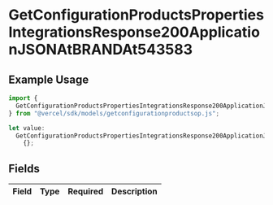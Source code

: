 # GetConfigurationProductsPropertiesIntegrationsResponse200ApplicationJSONAtBRANDAt543583

## Example Usage

```typescript
import {
  GetConfigurationProductsPropertiesIntegrationsResponse200ApplicationJSONAtBRANDAt543583,
} from "@vercel/sdk/models/getconfigurationproductsop.js";

let value:
  GetConfigurationProductsPropertiesIntegrationsResponse200ApplicationJSONAtBRANDAt543583 =
    {};
```

## Fields

| Field       | Type        | Required    | Description |
| ----------- | ----------- | ----------- | ----------- |